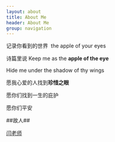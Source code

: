 ```yaml
---
layout: about
title: About Me
header: About Me
group: navigation
---
```


记录你看到的世界  the apple of your eyes 


诗篇里说 Keep me as the **apple of the eye**


Hide me under the shadow of thy wings


愿我心爱的人找到**珍惜之眼** 


愿你们找到一生的庇护


愿你们平安


##故人##

[闫老师](http://urbem.org/)
